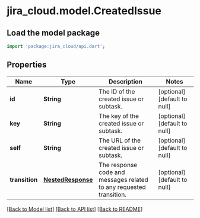 # jira_cloud.model.CreatedIssue

## Load the model package
```dart
import 'package:jira_cloud/api.dart';
```

## Properties
Name | Type | Description | Notes
------------ | ------------- | ------------- | -------------
**id** | **String** | The ID of the created issue or subtask. | [optional] [default to null]
**key** | **String** | The key of the created issue or subtask. | [optional] [default to null]
**self** | **String** | The URL of the created issue or subtask. | [optional] [default to null]
**transition** | [**NestedResponse**](NestedResponse.md) | The response code and messages related to any requested transition. | [optional] [default to null]

[[Back to Model list]](../README.md#documentation-for-models) [[Back to API list]](../README.md#documentation-for-api-endpoints) [[Back to README]](../README.md)


